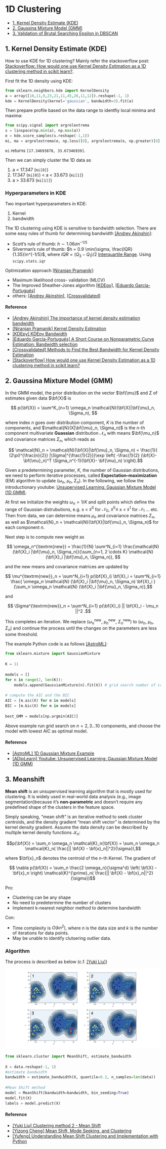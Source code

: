 
# 1D Clustering

* [1. Kernel Density Estimate (KDE)](https://github.com/HsiangHung/Machine_Learning_Note/tree/master/Clustering/1D_clustering#1-kernel-density-estimate)
* [2. Gaussina Mixture Model (GMM)](https://github.com/HsiangHung/Machine_Learning_Note/tree/master/Clustering/1D_clustering#2-gaussina-mixture-model-gmm)
* [3. Validation of Brutal Searching Epsilon in DBSCAN](https://github.com/HsiangHung/Machine_Learning_Note/tree/master/Clustering/DBSCAN#3-validation-of-brutal-searching-epsilon-in-dbscan)




## 1. Kernel Density Estimate (KDE)


How to use KDE for 1D clustering? Mainly refer the stackoverflow post: [Stackoverflow: How would one use Kernel Density Estimation as a 1D clustering method in scikit learn?](https://stackoverflow.com/questions/35094454/how-would-one-use-kernel-density-estimation-as-a-1d-clustering-method-in-scikit).

First fit the 1D density using KDE:
```Python
from sklearn.neighbors.kde import KernelDensity
a = array([10,11,9,23,21,11,45,20,11,12]).reshape(-1, 1)
kde = KernelDensity(kernel='gaussian', bandwidth=3).fit(a)
```
Then prepare profile based on the data range to identfiy local minima and maxima:
```Python
from scipy.signal import argrelextrema
s = linspace(np.min(a), np.max(a))
e = kde.score_samples(s.reshape(-1,1))
mi, ma = argrelextrema(e, np.less)[0], argrelextrema(e, np.greater)[0]
```
`mi` returns `[17.34693878, 33.67346939]`. 

Then we can simply cluster the 1D data as 
1. a < 17.347 (`mi[0]`)
2. 17.347 (`mi[0]`) < a < 33.673 (`mi[1]`)
3. a > 33.673 (`mi[1]]`)

### Hyperparameters in KDE

Two important hyperparameters in KDE:
1. Kernel
2. bandwidth

The 1D clustering using KDE is sensitive to bandwidth selection. There are some easy rules of thumb for determining bandwidth [[Andrey Akinshin]][The importance of kernel density estimation bandwidth]:

* Scott’s rule of thumb: $h \sim 1.06 \sigma n^{-1/5}$
* Silverman’s rule of thumb: $h = 0.9 \min(\sigma, \frac{IQR}{1.35})n^{-1/5}$, where $IQR = (Q_3 - Q_1)/2$ [Interquartile Range](https://byjus.com/maths/interquartile-range/). Using ``` scipy.stats.iqr```


Optimization approach [[Niranjan Pramanik]][Kernel Density Estimation]:
* Maximum likelihood cross- validation (MLCV)
* The Improved Sheather-Jones algorithm [[KDEpy]][KDEpy Bandwidth], [[Eduardo García-Portugués]][A Short Course on Nonparametric Curve Estimation: Bandwidth selection]
* others: [[Andrey Akinshin]][The importance of kernel density estimation bandwidth], [[Crossvalidated]][Methods to Find the Best Bandwidth for Kernel Density Estimation]


#### Reference

* [The importance of kernel density estimation bandwidth]: https://aakinshin.net/posts/kde-bw/
[[Andrey Akinshin] The importance of kernel density estimation bandwidth](https://aakinshin.net/posts/kde-bw/)
* [Kernel Density Estimation]: https://medium.com/analytics-vidhya/kernel-density-estimation-kernel-construction-and-bandwidth-optimization-using-maximum-b1dfce127073
[[Niranjan Pramanik] Kernel Density Estimation](https://medium.com/analytics-vidhya/kernel-density-estimation-kernel-construction-and-bandwidth-optimization-using-maximum-b1dfce127073)
* [KDEpy Bandwidth]: https://kdepy.readthedocs.io/en/latest/bandwidth.html
[[KDEpy] KDEpy Bandwidth](https://kdepy.readthedocs.io/en/latest/bandwidth.html)
* [A Short Course on Nonparametric Curve Estimation: Bandwidth selection]: https://bookdown.org/egarpor/NP-EAFIT/dens-bwd.html
[[Eduardo García-Portugués] A Short Course on Nonparametric Curve Estimation: Bandwidth selection](https://bookdown.org/egarpor/NP-EAFIT/dens-bwd.html)
* [Methods to Find the Best Bandwidth for Kernel Density Estimation]: https://stats.stackexchange.com/questions/229743/methods-to-find-the-best-bandwidth-for-kernel-density-estimation
[[Crossvalidated] Methods to Find the Best Bandwidth for Kernel Density Estimation](https://stats.stackexchange.com/questions/229743/methods-to-find-the-best-bandwidth-for-kernel-density-estimation)
* [How would one use Kernel Density Estimation as a 1D clustering method in scikit learn?]: https://stackoverflow.com/questions/35094454/how-would-one-use-kernel-density-estimation-as-a-1d-clustering-method-in-scikit
[[Stackoverflow] How would one use Kernel Density Estimation as a 1D clustering method in scikit learn?](https://stackoverflow.com/questions/35094454/how-would-one-use-kernel-density-estimation-as-a-1d-clustering-method-in-scikit)

## 2. Gaussina Mixture Model (GMM)


In the GMM model, the prior distribution on the vector $\bf{\mu}$ and $\Sigma$ of estimates given data $\bf{X}$ is 

$$ p(\bf{X}) = \sum^K_{n=1} \omega_n \mathcal{N}(\bf{X}|\bf{\mu}_n, \Sigma_n), $$

where index $n$ goes over distribution component, $K$ is the number of components, and $\mathcal{N}(X|\bf{\mu}_n, \Sigma_n)$ is the $n$-th component multivariate **Guassian** distribution $\mathcal{N}_n$ with means $\bf{\mu_n}$ and covariance matrices $\Sigma_n$, which reads as

$$ \mathcal{N}_n = \mathcal{N}(\bf{X}|\bf{\mu}_n, \Sigma_n) = \frac{1}{ (2\pi)^{\frac{n}{2}} |\Sigma|^{\frac{1}{2}}}\exp \left( -\frac{1}{2} (\bf{X}- \bf{\mu}_n)^T \Sigma_n^{-1}(\bf{X}- \bf{\mu}_n) \right).$$

Given a predetermining parameter, $K$, the number of Gaussian distributions, we need to perform iterative processes, called **Expectation–maximization** (EM) algorithm to update ($\omega_n$, $\mu_n$, $\Sigma_n$). In the following, we follow the introductionary youtube: [Unsupervised Learning: Gaussian Mixture Model (1D GMM)](https://www.youtube.com/watch?v=fVsmnZqrBUs).


At first we initialize the weights $\omega_n = 1/K$ and split points which define the range of Gaussian distrubutions, e.g. x < $s^0$ for $\mathcal{N}_0$, $s^0 \le$ x < $s^1$ for $\mathcal{N}_1$ ... etc. Then from data, we can determine means $\mu_n$ and covariance matrices $\Sigma_n$, as well as  $\mathcal{N}_n = \mathcal{N}(\bf{X}|\bf{\mu}_n, \Sigma_n)$ for each component $n$.

Next step is to compute new weight as 

$$ \omega_n^{\textrm{new}} = \frac{1}{N} \sum^N_{i=1} \frac{\mathcal{N}(\bf{X}_i |\bf{\mu}_n, \Sigma_n)}{\sum_{n=1, 2 \cdots K} \mathcal{N}(\bf{X}_i |\bf{\mu}_n, \Sigma_n)}, $$

and the new means and covariance matrices are updated by 

$$ \mu^{\textrm{new}}_n = \sum^N_{i=1} p(\bf{X}_i) \bf{X}_i = \sum^N_{i=1} \frac{ \omega_n \mathcal{N} (\bf{X}_i |\bf{\mu}_n, \Sigma_n) \bf{X}_i }{\sum_n \omega_n \mathcal{N}  (\bf{X}_i |\bf{\mu}_n, \Sigma_n)},$$

and 

$$ \Sigma^{\textrm{new}}_n = \sum^N_{i=1} p(\bf{X}_i) || \bf{X}_i - \mu_n ||^2 .$$

This completes an iteration. We replace ($\omega^{\textrm{new}}_n$, $\mu^{\textrm{new}}_n$, $\Sigma^{\textrm{new}}_n$) to ($\omega_n$, $\mu_n$, $\Sigma_n$) and continue the process until the changes on the parameters are less some threshold.

The example Python code is as follows [[AstroML]][1D Gaussian Mixture Example]:

```Python
from sklearn.mixture import GaussianMixture

K = 11

models = []
for n in range(2, len(K)):
    models.append(GaussianMixture(n).fit(X)) # grid search number of components

# compute the AIC and the BIC
AIC = [m.aic(X) for m in models]
BIC = [m.bic(X) for m in models]

best_GMM = models[np.argmin(AIC)]
```
Above example run grid search on $n=2, 3... 10$ components, and choose the model with lowest AIC as optimal model.


#### Reference

* [1D Gaussian Mixture Example]: https://www.astroml.org/book_figures/chapter4/fig_GMM_1D.html
[[AstroML] 1D Gaussian Mixture Example](https://www.astroml.org/book_figures/chapter4/fig_GMM_1D.html)
* [Youtube: Unsupervised Learning: Gaussian Mixture Model (1D GMM)]: https://www.youtube.com/watch?v=fVsmnZqrBUs
[[ADipLearn] Youtube: Unsupervised Learning: Gaussian Mixture Model (1D GMM)](https://www.youtube.com/watch?v=fVsmnZqrBUs)



## 3. Meanshift

**Mean shift** is an unsupervised learning algorithm that is mostly used for clustering. It is widely used in real-world data analysis (e.g., image segmentation)because it’s **non-parametric** and doesn’t require any predefined shape of the clusters in the feature space.

Simply speaking, “mean shift” is an iterative method to seek cluster centroids, and the density gradient “mean shift vector” is determined by the kernel density gradient. Assume the data density can be described by multiple kernel density functions $\mathcal{K}_n$: 

$$p(\bf{X}) = \sum_n \omega_n \mathcal{K}_n(\bf{X}) = \sum_n \omega_n \mathcal{K}_n( \frac{|| \bf{X} - \bf{x}_n||^2}{\sigma}),$$

where $\bf{x}_n$ denotes the centroid of the $n$-th Kernel. The gradient of 
 
$$ \nabla p(\bf{X}) = \sum_n \frac{2 \omega_n}{\sigma^d} \left( \bf{X} - \bf{x}_n \right) \mathcal{K}^{\prime}_n( \frac{|| \bf{X} - \bf{x}_n||^2}{\sigma})$$


Pro:
* Clustering can be any shape
* No need to predetermine the number of clusters
* Implement k-nearest neighbor method to determine bandwidth

Con:
* Time complexity is $O(kn^2)$, where $n$ is the data size and $k$ is the number of iterations for data points.
* May be unable to identify clutsering outlier data.


### Algorithm 

The process is described as below (c.f. [[Yuki Liu]][Clustering method 2 - Mean Shift])

![](images/meanshift_process.png)

```Python
from sklearn.cluster import MeanShift, estimate_bandwidth

X = data.reshape(-1, 1)
#estimate bandwidth
bandwidth = estimate_bandwidth(X, quantile=0.2, n_samples=len(data))

#Mean Shift method
model = MeanShift(bandwidth=bandwidth, bin_seeding=True)
model.fit(X)
labels = model.predict(X)
```


#### Reference

* [Clustering method 2 - Mean Shift]: https://medium.com/ai-academy-taiwan/clustering-method-2-cd9bb883a0cb
[[Yuki Liu] Clustering method 2 - Mean Shift](https://medium.com/ai-academy-taiwan/clustering-method-2-cd9bb883a0cb)
* [Mean Shift, Mode Seeking, and Clustering]: http://home.ku.edu.tr/mehyilmaz/public_html/mean-shift/00400568.pdf
[[Yizong Cheng] Mean Shift, Mode Seeking, and Clustering](http://home.ku.edu.tr/mehyilmaz/public_html/mean-shift/00400568.pdf)
* [Understanding Mean Shift Clustering and Implementation with Python]: https://towardsdatascience.com/understanding-mean-shift-clustering-and-implementation-with-python-6d5809a2ac40
[[Yufeng] Understanding Mean Shift Clustering and Implementation with Python](https://towardsdatascience.com/understanding-mean-shift-clustering-and-implementation-with-python-6d5809a2ac40)


